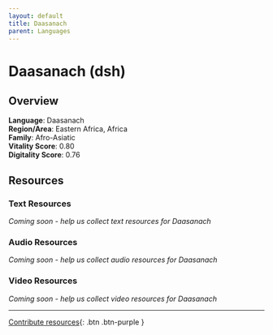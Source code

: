 ```yaml
---
layout: default
title: Daasanach
parent: Languages
---
```


# Daasanach (dsh)

## Overview

**Language**: Daasanach  
**Region/Area**: Eastern Africa, Africa  
**Family**: Afro-Asiatic  
**Vitality Score**: 0.80  
**Digitality Score**: 0.76  

## Resources

### Text Resources
*Coming soon - help us collect text resources for Daasanach*

### Audio Resources
*Coming soon - help us collect audio resources for Daasanach*

### Video Resources
*Coming soon - help us collect video resources for Daasanach*

---

[Contribute resources](https://fairtrain.github.io/){: .btn .btn-purple }
